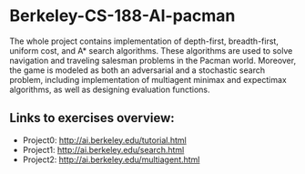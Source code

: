 # Berkeley-CS-188-AI-pacman

The whole project contains implementation of depth-first, breadth-first, uniform cost, and A* search algorithms. 
These algorithms are used to solve navigation and traveling salesman problems in the Pacman world.
Moreover, the game is modeled as both an adversarial and a stochastic search problem, including implementation of multiagent minimax and expectimax algorithms, 
as well as designing evaluation functions.


## Links to exercises overview:
* Project0: http://ai.berkeley.edu/tutorial.html 
* Project1: http://ai.berkeley.edu/search.html 
* Project2: http://ai.berkeley.edu/multiagent.html 
 
